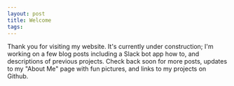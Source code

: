```yaml
---
layout: post
title: Welcome
tags: 
---
```


Thank you for visiting my website. It's currently under construction; I'm working on a few blog posts including a Slack bot app how to, and descriptions of previous projects. Check back soon for more posts, updates to my "About Me" page with fun pictures, and links to my projects on Github. 
